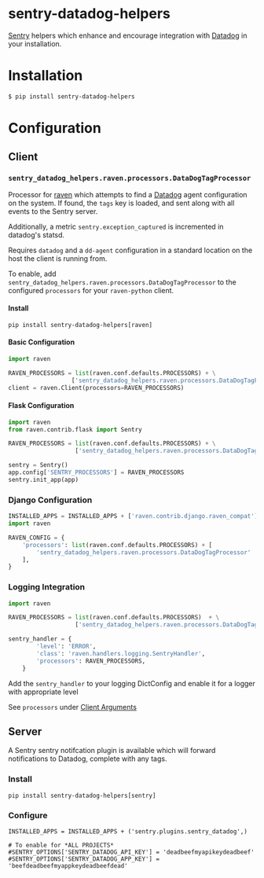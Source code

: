 sentry-datadog-helpers
======================

[Sentry](https://github.com/getsentry/sentry) helpers which enhance
and encourage integration with [Datadog](https://www.datadoghq.com)
in your installation.

# Installation

```bash
$ pip install sentry-datadog-helpers
```

# Configuration

## Client

### `sentry_datadog_helpers.raven.processors.DataDogTagProcessor`

Processor for [raven](https://github.com/getsentry/raven-python)
which attempts to find a [Datadog](https://www.datadoghq.com)
agent configuration on the system. If found, the `tags` key is
loaded, and sent along with all events to the Sentry server.

Additionally, a metric `sentry.exception_captured` is incremented
in datadog's statsd.

Requires `datadog` and a `dd-agent` configuration in a standard
location on the host the client is running from.

To enable, add `sentry_datadog_helpers.raven.processors.DataDogTagProcessor`
to the configured `processors` for your `raven-python` client.

#### Install

`pip install sentry-datadog-helpers[raven]`

#### Basic Configuration

```python
import raven

RAVEN_PROCESSORS = list(raven.conf.defaults.PROCESSORS) + \
                  ['sentry_datadog_helpers.raven.processors.DataDogTagProcessor']
client = raven.Client(processors=RAVEN_PROCESSORS)
```

#### Flask Configuration

```python
import raven
from raven.contrib.flask import Sentry

RAVEN_PROCESSORS = list(raven.conf.defaults.PROCESSORS) + \
                   ['sentry_datadog_helpers.raven.processors.DataDogTagProcessor']

sentry = Sentry()
app.config['SENTRY_PROCESSORS'] = RAVEN_PROCESSORS
sentry.init_app(app)
```

### Django Configuration

```python
INSTALLED_APPS = INSTALLED_APPS + ['raven.contrib.django.raven_compat']
import raven

RAVEN_CONFIG = {
    'processors': list(raven.conf.defaults.PROCESSORS) + [
        'sentry_datadog_helpers.raven.processors.DataDogTagProcessor'
    ],
}
```

### Logging Integration

```python
import raven

RAVEN_PROCESSORS = list(raven.conf.defaults.PROCESSORS)  + \
                   ['sentry_datadog_helpers.raven.processors.DataDogTagProcessor']

sentry_handler = {
        'level': 'ERROR',
        'class': 'raven.handlers.logging.SentryHandler',
        'processors': RAVEN_PROCESSORS,
    }
```

Add the `sentry_handler` to your logging DictConfig and enable it for a logger with appropriate level

See `processors` under [Client Arguments](https://docs.getsentry.com/hosted/clients/python/advanced/#client-arguments)

## Server

A Sentry sentry notifcation plugin is available which will forward
notifications to Datadog, complete with any tags.

### Install

`pip install sentry-datadog-helpers[sentry]`

### Configure

```
INSTALLED_APPS = INSTALLED_APPS + ('sentry.plugins.sentry_datadog',)

# To enable for *ALL PROJECTS*
#SENTRY_OPTIONS['SENTRY_DATADOG_API_KEY'] = 'deadbeefmyapikeydeadbeef'
#SENTRY_OPTIONS['SENTRY_DATADOG_APP_KEY'] = 'beefdeadbeefmyappkeydeadbeefdead'
```
